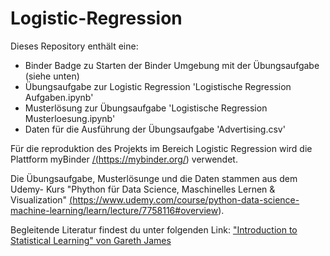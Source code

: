 # Logistic-Regression

Dieses Repository enthält eine:
<ul>
  <li> Binder Badge zu Starten der Binder Umgebung mit der Übungsaufgabe (siehe unten)</li>
  <li> Übungsaufgabe zur Logistic Regression 'Logistische Regression Aufgaben.ipynb' </li>
  <li> Musterlösung zur Übungsaufgabe  'Logistische Regression Musterloesung.ipynb'</li>
  <li> Daten für die Ausführung der Übungsaufgabe 'Advertising.csv' </li>
 </ul>
 
 Für die reproduktion des Projekts im Bereich Logistic Regression wird die Plattform myBinder <a href = "https://mybinder.org">/(https://mybinder.org/)</a> verwendet.
 
 Die Übungsaufgabe, Musterlösunge und die Daten stammen aus dem Udemy- Kurs "Phython für Data Science, Maschinelles Lernen & Visualization" <a href = "https://www.udemy.com/course/python-data-science-machine-learning/learn/lecture/7758116#overview">(https://www.udemy.com/course/python-data-science-machine-learning/learn/lecture/7758116#overview)</a>.
  
Begleitende Literatur findest du unter folgenden Link: <a href = http://faculty.marshall.usc.edu/gareth-james/ISL/ISLR%20Seventh%20Printing.pdf>"Introduction to Statistical Learning" von Gareth James</a>


